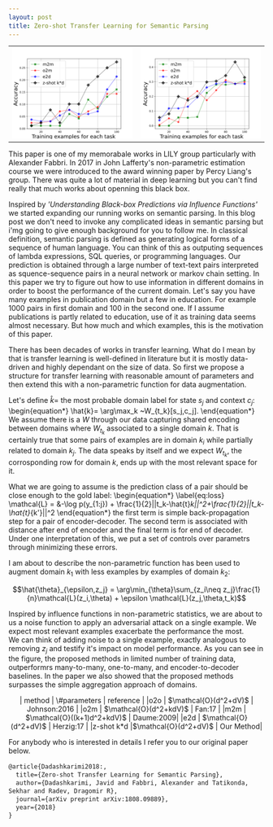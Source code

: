 ```yaml
---
layout: post
title: Zero-shot Transfer Learning for Semantic Parsing
---
```


<table style="width:100%">
  <tr>
 	<th>
	    <img src="/images/m2m-o2m-e2d-cal.svg"/>
	</th>
	<th>
	    <img src="/images/m2m-o2m-e2d-pub.svg"/>
	</th>
  </tr>
</table>
This paper is one of my memorabale works in LILY group particularly with Alexander Fabbri.
In 2017 in John Lafferty's non-parametric estimation course we were introduced to the award winning paper by Percy Liang's group. 
There was quite a lot of material in deep learning but you can't find really that much works about openning this black box. 

Inspired by *'Understanding Black-box Predictions via Influence Functions'* we started expanding our running works on semantic parsing. 
In this blog post we don't need to invoke any complicated ideas in semantic parsing but i'mg going to give enough background for you to follow me. 
In classical definition, semantic parsing is defined as generating logical forms of a sequence of human language. 
You can think of this as outputing sequences of lambda expressions, SQL queries, or programming languages. 
Our prediction is obtained through a large number of text-text pairs interpreted as squence-sequence pairs in a neural network or markov chain setting.
In this paper we try to figure out how to use information in different domains in order to boost the performance of the current domain. 
Let's say you have many examples in publication domain but a few in education. For example 1000 pairs in first domain and 100 in the second one.
If I assume publications is partly related to education, use of it as training data seems almost necessary. 
But how much and which examples, this is the motivation of this paper. 

There has been decades of works in transfer learning. 
What do I mean by that is transfer learning is well-defined in literature but it is mostly data-driven and highly dependant on the size of data.
So first we propose a structure for transfer learning with reasonable amount of parameters and then extend this with a non-parametric function for data augmentation. 

Let's define $\hat{k}=$ the most probable domain label for state $s_j$ and context $c_j$: 
\begin{equation*}
  \hat{k}= \arg\max_k ~W_{t_k}[s_j,c_j].
\end{equation*}
We assume there is a $W$ through our data capturing shared encoding between domains where $W_{t_k}$ associated to a single domain $k$. 
That is certainly true that some pairs of examples are in domain $k_i$ while partially related to domain $k_j$.
The data speaks by itself and we expect $W_{t_k}$, the corrosponding row for domain $k$, ends up with the most relevant space for it.

What we are going to assume is the prediction class of a pair should be close enough to the gold label: 
\begin{equation*}
  \label{eq:loss}
  \mathcal{L} = &-\log p(y_{1:j}) + \frac{1}{2}||t_k-\hat{t}_k||^2+\frac{1}{2}||t_k-\hat{t}_{k'}||^2
\end{equation*}
the first term is simple back-propagation step for a pair of encoder-decoder. 
The second term is associated with distance after end of encoder and the final term is for end of decoder.
Under one interpretation of this, we put a set of controls over parametrs through minimizing these errors. 

I am about to describe the non-parametric function has been used to augment domain $k_1$ with less examples by examples of domain $k_2$:

$$\hat{\theta}_{\epsilon,z_j} = \arg\min_{\theta}\sum_{z_i\neq z_j}\frac{1}{n}\mathcal{L}(z_i,\theta) + \epsilon \mathcal{L}(z_j,\theta,t_k)$$

Inspired by influence functions in non-parametric statistics, we are about to us a noise function to apply an adversarial attack on a single example.
We expect most relevant examples exacerbate the performance the most.  
We can think of adding noise to a single example, exactly analogous to removing $z_j$ and testify it's impact on model performance.
As you can see in the figure, the proposed methods in limited number of training data, outperformrs many-to-many, one-to-many, and encoder-to-decoder baselines. 
In the paper we also showed that the proposed methods surpasses the simple aggregation approach of domains. 

<center>
| method | \#parameters | reference |
|o2o | $\mathcal{O}(d^2+dV)$  | Johnson:2016 |
|o2m | $\mathcal{O}(d^2+kdV)$ |  Fan:17 | 
|m2m | $\mathcal{O}((k+1)d^2+kdV)$ | Daume:2009|
|e2d | $\mathcal{O}(d^2+dV)$ | Herzig:17 |
|z-shot k*d |$\mathcal{O}(d^2+dV)$ | Our Method|
</center>

For anybody who is interested in details I refer you to our original paper below.

```
@article{Dadashkarimi2018:,
  title={Zero-shot Transfer Learning for Semantic Parsing},
  author={Dadashkarimi, Javid and Fabbri, Alexander and Tatikonda, Sekhar and Radev, Dragomir R},
  journal={arXiv preprint arXiv:1808.09889},
  year={2018}
}
``` 
